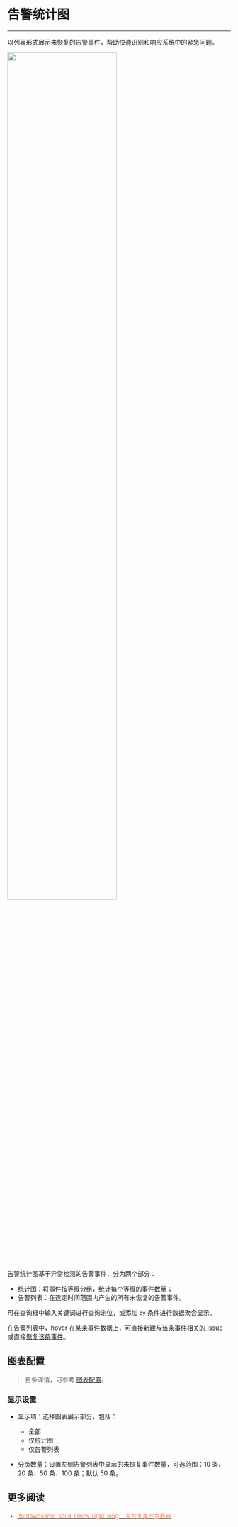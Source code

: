 # 告警统计图
---

以列表形式展示未恢复的告警事件，帮助快速识别和响应系统中的紧急问题。

<img src="../../img/warning.png" width="70%" >

告警统计图基于异常检测的告警事件，分为两个部分：

- 统计图：将事件按等级分组，统计每个等级的事件数量；
- 告警列表：在选定时间范围内产生的所有未恢复的告警事件。

可在查询框中输入关键词进行查询定位，或添加 `by` 条件进行数据聚合显示。


在告警列表中，hover 在某条事件数据上，可直接[新建与该条事件相关的 Issue](../../events/event-explorer/unrecovered-events.md#issue) 或直接[恢复该条事件](../../events/event-explorer/unrecovered-events.md#recover)。


## 图表配置

> 更多详情，可参考 [图表配置](./chart-config.md)。

### 显示设置

- 显示项：选择图表展示部分，包括：

    - 全部
    - 仅统计图
    - 仅告警列表

- 分页数量：设置左侧告警列表中显示的未恢复事件数量，可选范围：10 条、20 条、50 条、100 条；默认 50 条。



## 更多阅读

<font size=2>



<div class="grid cards" markdown>

- [<font color="coral"> :fontawesome-solid-arrow-right-long: &nbsp; 未恢复事件查看器</font>](../../events/event-explorer/unrecovered-events.md)

</div>



</font>